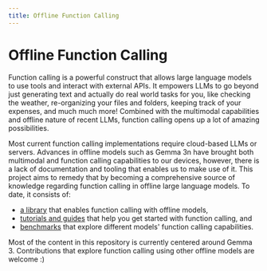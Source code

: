```yaml
---
title: Offline Function Calling
---
```


<style>
  .codehilite { margin-top: 16px; margin-bottom: 16px; }
  html.dark .typography details summary::after { filter: invert(100%); }
  #mkdocs-search-results article > h3 { color: var(--foreground); }
</style>

# Offline Function Calling

Function calling is a powerful construct that allows large language models to use tools and interact with external APIs. It empowers LLMs to go beyond just generating text and actually do real world tasks for you, like checking the weather, re-organizing your files and folders, keeping track of your expenses, and much much more! Combined with the multimodal capabilities and offline nature of recent LLMs, function calling opens up a lot of amazing possibilities.

Most current function calling implementations require cloud-based LLMs or servers. Advances in offline models such as Gemma 3n have brought both multimodal and function calling capabilities to our devices, however, there is a lack of documentation and tooling that enables us to make use of it. This project aims to remedy that by becoming a comprehensive source of knowledge regarding function calling in offline large language models. To date, it consists of:

- [a library](https://github.com/offline-function-calling/sdk) that enables function calling with offline models,
- [tutorials and guides](learn/hello-world.md) that help you get started with function calling, and
- [benchmarks](bench/gemma3.md) that explore different models' function calling capabilities.

Most of the content in this repository is currently centered around Gemma 3. Contributions that explore function calling using other offline models are welcome :)
